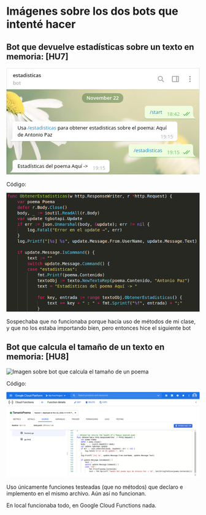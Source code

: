 # Imágenes sobre los dos bots que intenté hacer

## Bot que devuelve estadísticas sobre un texto en memoria: [HU7]

![Imagen Bot que devuelve estadísticas sobre un texto en memoria](imagenes/estadisticas_bot.png)

Código:

![Imagen codigo](imagenes/codigo_bot_obtener_estadisticas.png)

Sospechaba que no funcionaba porque hacía uso de métodos de mi clase, y que no los estaba importando bien,
pero entonces hice el siguiente bot

## Bot que calcula el tamaño de un texto en memoria: [HU8]

![Imagen sobre bot que calcula el tamaño de un poema](imagenes/tamaño_bot.png)

Código:

![Imagen código](imagenes/obtenerTam.png)

Uso únicamente funciones testeadas (que no métodos) que declaro e implemento en el mismo archivo.
Aún así no funcionan.

En local funcionaba todo, en Google Cloud Functions nada.
